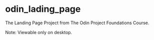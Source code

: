 # odin_lading_page

The Landing Page Project from The Odin Project Foundations Course.

Note: Viewable only on desktop.
